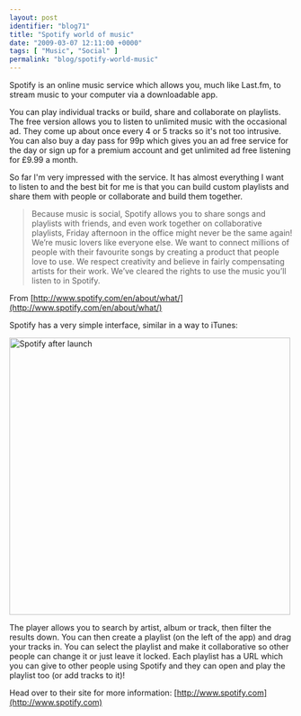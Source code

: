 ```yaml
---
layout: post
identifier: "blog71"
title: "Spotify world of music"
date: "2009-03-07 12:11:00 +0000"
tags: [ "Music", "Social" ]
permalink: "blog/spotify-world-music"
---
```

Spotify is an online music service which allows you, much like Last.fm, to stream music to your computer via a downloadable app.

You can play individual tracks or build, share and collaborate on playlists. The free version allows you to listen to unlimited music with the occasional ad. They come up about once every 4 or 5 tracks so it's not too intrusive. You can also buy a day pass for 99p which gives you an ad free service for the day or sign up for a premium account and get unlimited ad free listening for £9.99 a month.

So far I'm very impressed with the service. It has almost everything I want to listen to and the best bit for me is that you can build custom playlists and share them with people or collaborate and build them together.

> Because music is social, Spotify allows you to share songs and playlists with friends, and even work together on collaborative playlists, Friday afternoon in the office might never be the same again! We’re music lovers like everyone else. We want to connect millions of people with their favourite songs by creating a product that people love to use. We respect creativity and believe in fairly compensating artists for their work. We’ve cleared the rights to use the music you’ll listen to in Spotify.

From [http://www.spotify.com/en/about/what/](http://www.spotify.com/en/about/what/)

Spotify has a very simple interface, similar in a way to iTunes:

<a href="http://www.flickr.com/photos/bobisyouruncle/2920506915/" title="Spotify after launch by Kalle Kula, on Flickr"><img src="http://farm4.static.flickr.com/3027/2920506915_f218d7e255.jpg" width="500" height="493" alt="Spotify after launch"></a>

The player allows you to search by artist, album or track, then filter the results down. You can then create a playlist (on the left of the app) and drag your tracks in. You can select the playlist and make it collaborative so other people can change it or just leave it locked. Each playlist has a URL which you can give to other people using Spotify and they can open and play the playlist too (or add tracks to it)!

Head over to their site for more information:
[http://www.spotify.com](http://www.spotify.com)